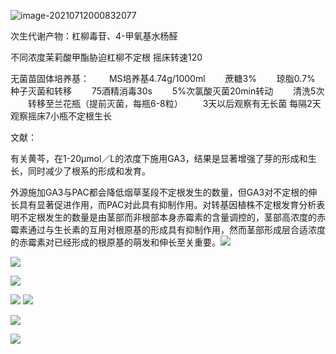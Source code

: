 ﻿![image-20210712000832077](F:/yima_markdown/assets/image-20210712000832077.png)

次生代谢产物：杠柳毒苷、4-甲氧基水杨醛

不同浓度茉莉酸甲酯胁迫杠柳不定根
摇床转速120

无菌苗固体培养基：
　　MS培养基4.74g/1000ml
　　蔗糖3%
　　琼脂0.7%
种子灭菌和转移
　　75酒精消毒30s
　　5%次氯酸灭菌20min转动
　　清洗5次
　　转移至兰花瓶（提前灭菌，每瓶6-8粒）
　　3天以后观察有无长菌
每隔2天观察摇床7小瓶不定根生长





文献：

有关黄芩，在1-20μmol／L的浓度下施用GA3，结果是显著增强了芽的形成和生长，同时减少了根系的形成和发育。

外源施加GA3与PAC都会降低烟草茎段不定根发生的数量，但GA3对不定根的伸长具有显著促进作用，而PAC对此具有抑制作用。对转基因植株不定根发育分析表明不定根发生的数量是由茎部而非根部本身赤霉素的含量调控的，茎部高浓度的赤霉素通过与生长素的互用对根原基的形成具有抑制作用，然而茎部形成层合适浓度的赤霉素对已经形成的根原基的萌发和伸长至关重要。![](assets/202108100818451.png)

![](assets/202108100818450.png)

![](assets/202108100818449.png)

![](assets/202108100818448.png)
![](assets/202108100818447.png)


![](assets/202108100818445.png)

![](https://gitee.com/gary2095/bucket.gitee.io/raw/master/202108100818444.png)